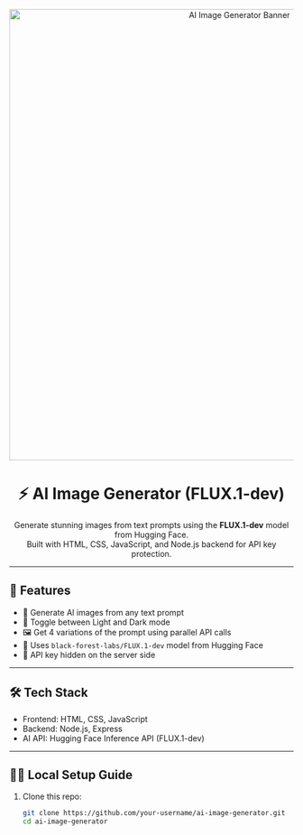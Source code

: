 <p align="center">
  <img src="https://imgur.com/a/HbJ5YTC" alt="AI Image Generator Banner" width="800"/>
</p>

<h1 align="center">⚡ AI Image Generator (FLUX.1-dev)</h1>

<p align="center">
  Generate stunning images from text prompts using the <strong>FLUX.1-dev</strong> model from Hugging Face.<br/>
  Built with HTML, CSS, JavaScript, and Node.js backend for API key protection.
</p>

---

## 🔮 Features

- 🎨 Generate AI images from any text prompt
- 🌙 Toggle between Light and Dark mode
- 🖼️ Get 4 variations of the prompt using parallel API calls
- 🧠 Uses `black-forest-labs/FLUX.1-dev` model from Hugging Face
- 🔐 API key hidden on the server side

---

## 🛠️ Tech Stack

- Frontend: HTML, CSS, JavaScript
- Backend: Node.js, Express
- AI API: Hugging Face Inference API (FLUX.1-dev)

---

## 🧑‍💻 Local Setup Guide

1. Clone this repo:
   ```bash
   git clone https://github.com/your-username/ai-image-generator.git
   cd ai-image-generator
